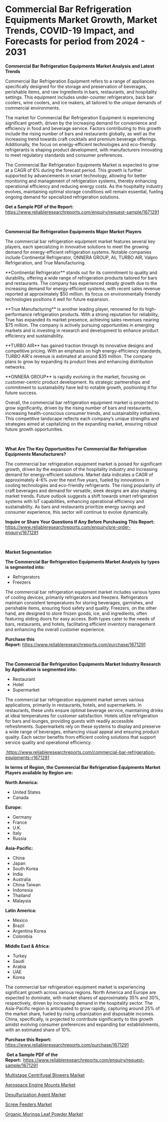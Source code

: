 <p><h1>Commercial Bar Refrigeration Equipments Market Growth, Market Trends, COVID-19 Impact, and Forecasts for period from 2024 - 2031</h1></p><p><strong>Commercial Bar Refrigeration Equipments Market Analysis and Latest Trends</strong></p>
<p><p>Commercial Bar Refrigeration Equipment refers to a range of appliances specifically designed for the storage and preservation of beverages, perishable items, and raw ingredients in bars, restaurants, and hospitality settings. This equipment includes under-counter refrigerators, back bar coolers, wine coolers, and ice makers, all tailored to the unique demands of commercial environments.</p><p>The market for Commercial Bar Refrigeration Equipment is experiencing significant growth, driven by the increasing demand for convenience and efficiency in food and beverage service. Factors contributing to this growth include the rising number of bars and restaurants globally, as well as the increasing trend towards craft cocktails and premium beverage offerings. Additionally, the focus on energy-efficient technologies and eco-friendly refrigerants is shaping product development, with manufacturers innovating to meet regulatory standards and consumer preferences.</p><p>The Commercial Bar Refrigeration Equipments Market is expected to grow at a CAGR of 6% during the forecast period. This growth is further supported by advancements in smart technology, allowing for better monitoring and management of refrigeration systems, thereby enhancing operational efficiency and reducing energy costs. As the hospitality industry evolves, maintaining optimal storage conditions will remain essential, fueling ongoing demand for specialized refrigeration solutions.</p></p>
<p><strong>Get a Sample PDF of the Report:&nbsp;</strong> <a href="https://www.reliableresearchreports.com/enquiry/request-sample/1671291?utm_campaign=40&utm_medium=2&utm_source=Github&utm_content=ia&utm_term=10102024&utm_id=commercial-bar-refrigeration-equipments">https://www.reliableresearchreports.com/enquiry/request-sample/1671291</a></p>
<p>&nbsp;</p>
<p><strong>Commercial Bar Refrigeration Equipments Major Market Players</strong></p>
<p><p>The commercial bar refrigeration equipment market features several key players, each specializing in innovative solutions to meet the growing demand for energy-efficient refrigeration systems. Notable companies include Continental Refrigerator, ONNERA GROUP, Ali, TURBO AIR, Valpro Refrigeration, and True Manufacturing.</p><p>**Continental Refrigerator** stands out for its commitment to quality and durability, offering a wide range of refrigeration products tailored for bars and restaurants. The company has experienced steady growth due to the increasing demand for energy-efficient systems, with recent sales revenue reported at approximately $50 million. Its focus on environmentally friendly technologies positions it well for future expansion.</p><p>**True Manufacturing** is another leading player, renowned for its high-performance refrigeration products. With a strong reputation for reliability, True has expanded its market presence, achieving sales revenues nearing $75 million. The company is actively pursuing opportunities in emerging markets and is investing in research and development to enhance product efficiency and sustainability.</p><p>**TURBO AIR** has gained traction through its innovative designs and competitive pricing. With an emphasis on high energy-efficiency standards, TURBO AIR's revenue is estimated at around $35 million. The company plans to grow by expanding its product lines and enhancing distribution networks.</p><p>**ONNERA GROUP** is rapidly evolving in the market, focusing on customer-centric product development. Its strategic partnerships and commitment to sustainability have led to notable growth, positioning it for future success.</p><p>Overall, the commercial bar refrigeration equipment market is projected to grow significantly, driven by the rising number of bars and restaurants, increasing health-conscious consumer trends, and sustainability initiatives. This competitive landscape reflects each company’s unique strengths and strategies aimed at capitalizing on the expanding market, ensuring robust future growth opportunities.</p></p>
<p>&nbsp;</p>
<p><strong>What Are The Key Opportunities For Commercial Bar Refrigeration Equipments Manufacturers?</strong></p>
<p><p>The commercial bar refrigeration equipment market is poised for significant growth, driven by the expansion of the hospitality industry and increasing demand for energy-efficient solutions. Market data indicates a CAGR of approximately 4-6% over the next five years, fueled by innovations in cooling technologies and eco-friendly refrigerants. The rising popularity of craft beverages and demand for versatile, sleek designs are also shaping market trends. Future outlook suggests a shift towards smart refrigeration systems with IoT capabilities, enhancing operational efficiency and sustainability. As bars and restaurants prioritize energy savings and consumer experience, this sector will continue to evolve dynamically.</p></p>
<p><strong>Inquire or Share Your Questions If Any Before Purchasing This Report:</strong> <a href="https://www.reliableresearchreports.com/enquiry/pre-order-enquiry/1671291?utm_campaign=40&utm_medium=2&utm_source=Github&utm_content=ia&utm_term=10102024&utm_id=commercial-bar-refrigeration-equipments">https://www.reliableresearchreports.com/enquiry/pre-order-enquiry/1671291</a></p>
<p>&nbsp;</p>
<p><strong>Market Segmentation</strong></p>
<p><strong>The Commercial Bar Refrigeration Equipments Market Analysis by types is segmented into:</strong></p>
<p><ul><li>Refrigerators</li><li>Freezers</li></ul></p>
<p><p>The commercial bar refrigeration equipment market includes various types of cooling devices, primarily refrigerators and freezers. Refrigerators maintain consistent temperatures for storing beverages, garnishes, and perishable items, ensuring food safety and quality. Freezers, on the other hand, are designed to store frozen goods, ice, and ingredients, often featuring sliding doors for easy access. Both types cater to the needs of bars, restaurants, and hotels, facilitating efficient inventory management and enhancing the overall customer experience.</p></p>
<p><strong>Purchase this Report:&nbsp;</strong><a href="https://www.reliableresearchreports.com/purchase/1671291?utm_campaign=40&utm_medium=2&utm_source=Github&utm_content=ia&utm_term=10102024&utm_id=commercial-bar-refrigeration-equipments">https://www.reliableresearchreports.com/purchase/1671291</a></p>
<p>&nbsp;</p>
<p><strong>The Commercial Bar Refrigeration Equipments Market Industry Research by Application is segmented into:</strong></p>
<p><ul><li>Restaurant</li><li>Hotel</li><li>Supermarket</li></ul></p>
<p><p>The commercial bar refrigeration equipment market serves various applications, primarily in restaurants, hotels, and supermarkets. In restaurants, these units ensure optimal beverage service, maintaining drinks at ideal temperatures for customer satisfaction. Hotels utilize refrigeration for bars and lounges, providing guests with readily accessible refreshments. Supermarkets rely on these systems to display and preserve a wide range of beverages, enhancing visual appeal and ensuring product quality. Each sector benefits from efficient cooling solutions that support service quality and operational efficiency.</p></p>
<p><a href="https://www.reliableresearchreports.com/commercial-bar-refrigeration-equipments-r1671291?utm_campaign=40&utm_medium=2&utm_source=Github&utm_content=ia&utm_term=10102024&utm_id=commercial-bar-refrigeration-equipments">&nbsp;https://www.reliableresearchreports.com/commercial-bar-refrigeration-equipments-r1671291</a></p>
<p><strong>In terms of Region, the Commercial Bar Refrigeration Equipments Market Players available by Region are:</strong></p>
<p>
    <p> <strong> North America: </strong>
        <ul>
            <li>United States</li>
            <li>Canada</li>
        </ul>
        </p> 
    <p> <strong> Europe: </strong>
        <ul>
            <li>Germany</li>
            <li>France</li>
            <li>U.K.</li>
            <li>Italy</li>
            <li>Russia</li>
        </ul>
        </p> 
    <p> <strong> Asia-Pacific: </strong>
        <ul>
            <li>China</li>
            <li>Japan</li>
            <li>South Korea</li>
            <li>India</li>
            <li>Australia</li>
            <li>China Taiwan</li>
            <li>Indonesia</li>
            <li>Thailand</li>
            <li>Malaysia</li>
        </ul>
        </p> 
    <p> <strong> Latin America: </strong>
        <ul>
            <li>Mexico</li>
            <li>Brazil</li>
            <li>Argentina Korea</li>
            <li>Colombia</li>
        </ul>
        </p> 
    <p> <strong> Middle East & Africa: </strong>
        <ul>
            <li>Turkey</li>
            <li>Saudi</li>
            <li>Arabia</li>
            <li>UAE</li>
            <li>Korea</li>
        </ul>
    </p>
    </p>
<p><p>The commercial bar refrigeration equipment market is experiencing significant growth across various regions. North America and Europe are expected to dominate, with market shares of approximately 35% and 30%, respectively, driven by increasing demand in the hospitality sector. The Asia-Pacific region is anticipated to grow rapidly, capturing around 25% of the market share, fueled by rising urbanization and disposable incomes. China, specifically, is projected to contribute significantly to this growth amidst evolving consumer preferences and expanding bar establishments, with an estimated share of 10%.</p></p>
<p><strong>Purchase this Report: </strong><a href="https://www.reliableresearchreports.com/purchase/1671291?utm_campaign=40&utm_medium=2&utm_source=Github&utm_content=ia&utm_term=10102024&utm_id=commercial-bar-refrigeration-equipments">https://www.reliableresearchreports.com/purchase/1671291</a></p>
<p>&nbsp;<strong>Get a Sample PDF of the Report:&nbsp;&nbsp;</strong><a href="https://www.reliableresearchreports.com/enquiry/request-sample/1671291?utm_campaign=40&utm_medium=2&utm_source=Github&utm_content=ia&utm_term=10102024&utm_id=commercial-bar-refrigeration-equipments">https://www.reliableresearchreports.com/enquiry/request-sample/1671291</a></p>
<p><strong></strong></p>
<p><p><a href="https://github.com/tacitam515l/Market-Research-Report-List-1/blob/main/multistage-centrifugal-blowers-market.md?utm_campaign=40&utm_medium=2&utm_source=Github&utm_content=ia&utm_term=10102024&utm_id=commercial-bar-refrigeration-equipments">Multistage Centrifugal Blowers Market</a></p><p><a href="https://github.com/KejsiLoshi121/Market-Research-Report-List-1/blob/main/aerospace-engine-mounts-market.md?utm_campaign=40&utm_medium=2&utm_source=Github&utm_content=ia&utm_term=10102024&utm_id=commercial-bar-refrigeration-equipments">Aerospace Engine Mounts Market</a></p><p><a href="https://www.linkedin.com/pulse/desulfurization-agent-industry-insights-report-analyzing-market-uizee?utm_campaign=40&utm_medium=2&utm_source=Github&utm_content=ia&utm_term=10102024&utm_id=commercial-bar-refrigeration-equipments">Desulfurization Agent Market</a></p><p><a href="https://www.linkedin.com/pulse/mapping-screw-feeders-market-trends-challenges-breakthroughs-mem6c?utm_campaign=40&utm_medium=2&utm_source=Github&utm_content=ia&utm_term=10102024&utm_id=commercial-bar-refrigeration-equipments">Screw Feeders Market</a></p><p><a href="https://issuu.com/reportprime-2/docs/organic-moringa-leaf-powder-market-_83efc4afe0702d?utm_campaign=40&utm_medium=2&utm_source=Github&utm_content=ia&utm_term=10102024&utm_id=commercial-bar-refrigeration-equipments">Organic Moringa Leaf Powder Market</a></p></p>